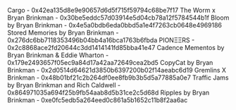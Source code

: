 Cargo - 0x42ea135d8e9e90657d6d5f715f59794c68be7f17
The Worm x Bryan Brinkman - 0x30be5eddc57d03914e5d04cb78a12f5784544b1f
Bloom by Bryan Brinkman - 0x4e5a0bdb6eda0bbd5a1e4f7263cb0648e4969186
Stored Memories by Bryan Brinkman - 0x276dc6bb7118353496b04bb4a16bca1763b6fbda
PIONΞΞRS - 0x2c8868ace2fd20644c3dd1414141fd85bba41e47
Cadence Mementos by Bryan Brinkman & Eddie Wharton - 0x179e2493657f05ec9a84d17a42aa72649cea2bd5
CopyCat by Bryan Brinkman - 0x2d0514d64621d3850b6397200b02f14aeabc6d19
Gremlins X Brinkman - 0x48b01bf21c2b264df0ee8fb9b3b5d5a77885a0e7
Traffic Jams by Bryan Brinkman and Rich Caldwell - 0x864971035a694f25b9fb54aab8d5b31ce2c5d68d
Ripples by Bryan Brinkman - 0xe0fc5edb5a264eed0c861a5b1652c11b8f2aa6ac
